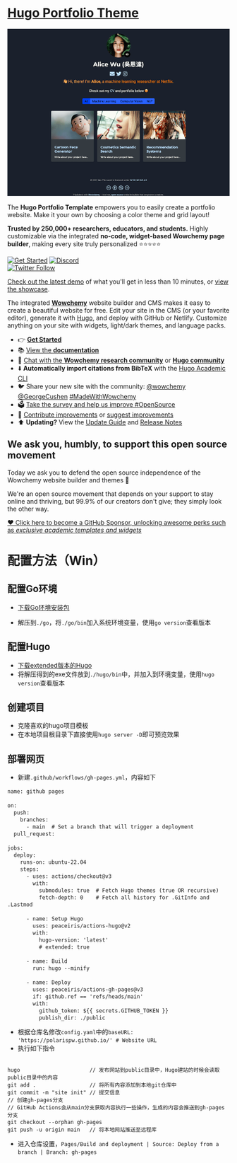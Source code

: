 # [Hugo Portfolio Theme](https://github.com/wowchemy/starter-hugo-portfolio-theme)

[![Screenshot](./preview.png)](https://wowchemy.com/hugo-themes/)

The **Hugo Portfolio Template** empowers you to easily create a portfolio website. Make it your own by choosing a color theme and grid layout!

️**Trusted by 250,000+ researchers, educators, and students.** Highly customizable via the integrated **no-code, widget-based Wowchemy page builder**, making every site truly personalized ⭐⭐⭐⭐⭐

[![Get Started](https://img.shields.io/badge/-Get%20started-ff4655?style=for-the-badge)](https://wowchemy.com/hugo-themes/)
[![Discord](https://img.shields.io/discord/722225264733716590?style=for-the-badge)](https://discord.com/channels/722225264733716590/742892432458252370/742895548159492138)  
[![Twitter Follow](https://img.shields.io/twitter/follow/wowchemy?label=Follow%20on%20Twitter)](https://twitter.com/wowchemy)

[Check out the latest demo](https://hugo-portfolio-theme.netlify.app/) of what you'll get in less than 10 minutes, or [view the showcase](https://wowchemy.com/creators/).

The integrated [**Wowchemy**](https://wowchemy.com) website builder and CMS makes it easy to create a beautiful website for free. Edit your site in the CMS (or your favorite editor), generate it with [Hugo](https://github.com/gohugoio/hugo), and deploy with GitHub or Netlify. Customize anything on your site with widgets, light/dark themes, and language packs.

- 👉 [**Get Started**](https://wowchemy.com/hugo-themes/)
- 📚 [View the **documentation**](https://wowchemy.com/docs/)
- 💬 [Chat with the **Wowchemy research community**](https://discord.gg/z8wNYzb) or [**Hugo community**](https://discourse.gohugo.io)
- ⬇️ **Automatically import citations from BibTeX** with the [Hugo Academic CLI](https://github.com/wowchemy/hugo-academic-cli)
- 🐦 Share your new site with the community: [@wowchemy](https://twitter.com/wowchemy) [@GeorgeCushen](https://twitter.com/GeorgeCushen) [#MadeWithWowchemy](https://twitter.com/search?q=%23MadeWithWowchemy&src=typed_query)
- 🗳 [Take the survey and help us improve #OpenSource](https://forms.gle/NioD9VhUg7PNmdCAA)
- 🚀 [Contribute improvements](https://github.com/wowchemy/wowchemy-hugo-themes/blob/main/CONTRIBUTING.md) or [suggest improvements](https://github.com/wowchemy/wowchemy-hugo-themes/issues)
- ⬆️ **Updating?** View the [Update Guide](https://wowchemy.com/docs/hugo-tutorials/update/) and [Release Notes](https://github.com/wowchemy/wowchemy-hugo-themes/releases)

## We ask you, humbly, to support this open source movement

Today we ask you to defend the open source independence of the Wowchemy website builder and themes 🐧

We're an open source movement that depends on your support to stay online and thriving, but 99.9% of our creators don't give; they simply look the other way.

[❤️ Click here to become a GitHub Sponsor, unlocking awesome perks such as _exclusive academic templates and widgets_](https://github.com/sponsors/gcushen)

# 配置方法（Win）

## 配置Go环境

- [下载Go环境安装包](https://go.dev/dl/)

- 解压到`./go`，将`./go/bin`加入系统环境变量，使用```go version```查看版本

## 配置Hugo

- [下载extended版本的Hugo](https://github.com/gohugoio/hugo/releases)
- 将解压得到的exe文件放到`./hugo/bin`中，并加入到环境变量，使用```hugo version```查看版本

## 创建项目

- 克隆喜欢的hugo项目模板
- 在本地项目根目录下直接使用```hugo server -D```即可预览效果
  
## 部署网页

- 新建`.github/workflows/gh-pages.yml`，内容如下

```
name: github pages
 
on:
  push:
    branches:
      - main  # Set a branch that will trigger a deployment
  pull_request:
 
jobs:
  deploy:
    runs-on: ubuntu-22.04
    steps:
      - uses: actions/checkout@v3
        with:
          submodules: true  # Fetch Hugo themes (true OR recursive)
          fetch-depth: 0    # Fetch all history for .GitInfo and .Lastmod
 
      - name: Setup Hugo
        uses: peaceiris/actions-hugo@v2
        with:
          hugo-version: 'latest'
          # extended: true
 
      - name: Build
        run: hugo --minify
 
      - name: Deploy
        uses: peaceiris/actions-gh-pages@v3
        if: github.ref == 'refs/heads/main'
        with:
          github_token: ${{ secrets.GITHUB_TOKEN }}
          publish_dir: ./public
```

- 根据仓库名修改`config.yaml`中的`baseURL: 'https://polarispw.github.io/' # Website URL`
- 执行如下指令

```

hugo                      // 发布网站到public目录中，Hugo建站的时候会读取public目录中的内容
git add .                 // 将所有内容添加到本地git仓库中
git commit -m "site init" // 提交信息
// 创建gh-pages分支
// GitHub Actions会从main分支获取内容执行一些操作，生成的内容会推送到gh-pages分支
git checkout --orphan gh-pages
git push -u origin main   // 将本地网站推送至远程库
```

- 进入仓库设置，`Pages/Build and deployment | Source: Deploy from a branch | Branch: gh-pages`